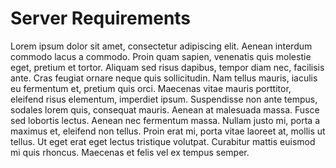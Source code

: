 # Server Requirements

Lorem ipsum dolor sit amet, consectetur adipiscing elit. Aenean interdum commodo lacus a commodo. Proin quam sapien, venenatis quis molestie eget, pretium et tortor. Aliquam sed risus dapibus, tempor diam nec, facilisis ante. Cras feugiat ornare neque quis sollicitudin. Nam tellus mauris, iaculis eu fermentum et, pretium quis orci. Maecenas vitae mauris porttitor, eleifend risus elementum, imperdiet ipsum. Suspendisse non ante tempus, sodales lorem quis, consequat mauris. Aenean at malesuada massa. Fusce sed lobortis lectus. Aenean nec fermentum massa. Nullam justo mi, porta a maximus et, eleifend non tellus. Proin erat mi, porta vitae laoreet at, mollis ut tellus. Ut eget erat eget lectus tristique volutpat. Curabitur mattis euismod mi quis rhoncus. Maecenas et felis vel ex tempus semper.
